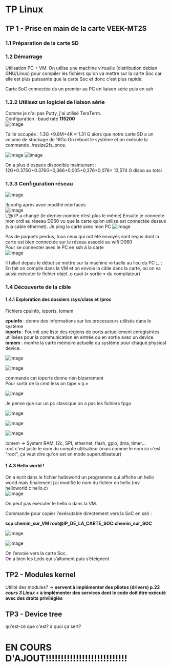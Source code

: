 # TP Linux
## TP 1 - Prise en main de la carte VEEK-MT2S
### 1.1 Préparation de la carte SD
### 1.2 Démarrage
Utilisation PC + VM. On utilise une machine virtuelle (distribution debian GNU/Linux) pour compiler les fichiers qu'on va mettre sur la carte Soc car elle est plus puissante que la carte Soc et donc c'est plus rapide. 

Carte SoC connectée ds un premier au PC en liaison série puis en ssh

### 1.3.2 Utilisez un logiciel de liaison série
Comme je n'ai pas Putty, j'ai utilisé TeraTerm.   
Configuration : baud rate __115200__  
![image](https://github.com/Chatvolant/TP_Linux/assets/143954035/bfb65803-e2da-4550-9039-b0736bede5bd)

Taille occupée : 1.3G +9.8M+4K ≈ 1.31 G alors que notre carte SD a un volume de stockage de 16Go
On reboot le système et on exécute la commande ./resize2fs_once.

![image](https://github.com/Chatvolant/TP_Linux/assets/143954035/8dce3ac6-9a28-4c28-8984-a1b549585502)
![image](https://github.com/Chatvolant/TP_Linux/assets/143954035/56b98a4a-9ba2-409d-995c-08fb28adbde3)
 
On a plus d'espace disponible maintenant : 
12G+0.375G+0.376G+0,366+0,005+0,376+0,076= 13,574 G dispo au total

### 1.3.3 Configuration réseau

![image](https://github.com/Chatvolant/TP_Linux/assets/143954035/e57fc1e1-794d-4523-b833-983f0bd4b478)     

Ifconfig après avoir modifié interfaces   
![image](https://github.com/Chatvolant/TP_Linux/assets/143954035/2e1f974c-8d1b-455a-a929-88c6cb64295b)  
L’@ IP a changé (le dernier nombre n’est plus le même)
Ensuite je connecte mon ordi au réseau D060 vu que la carte qu’on utilise est connectée dessus (via cable ethernet).
Je ping la carte avec mon PC
![image](https://github.com/Chatvolant/TP_Linux/assets/143954035/55d151d3-c1e5-4721-bc58-07bbcfcc3cee)

Pas de paquets perdus, tous ceux qui ont été envoyés sont reçus dont la carte est bien connectée sur le réseau associé au wifi D060     
Pour se connecter avec le PC en ssh à la carte    
![image](https://github.com/Chatvolant/TP_Linux/assets/143954035/0f57757c-e61b-4581-ad5b-9047dfe00aa2)

Il fallait depuis le début se mettre sur la machine virtuelle au lieu du PC ;_ ;
En fait on compile dans la VM et on envoie la cible dans la carte, où on va aussi exécuter le fichier objet .o quoi (« sortie » du compilateur)  

### 1.4 Découverte de la cible
#### 1.4.1 Exploration des dossiers /sys/class et /proc   

Fichiers cpuinfo, ioports, iomem    

__cpuinfo__ : donne des informations sur les processeurs utilisés dans le système  
__ioports__ : Fournit une liste des régions de ports actuellement enregistrées utilisées pour la communication en entrée ou en sortie avec un device.       
__iomem__ : montre la carte mémoire actuelle du système pour chaque physical device.      

![image](https://github.com/Chatvolant/TP_Linux/assets/143954035/3b320c56-1490-46de-8e6b-338a08201723)

![image](https://github.com/Chatvolant/TP_Linux/assets/143954035/34bf9a7c-1242-4f1f-9b15-0497ca491c64)

commande cat ioports donne rien bizarrement   
Pour sortir de la cmd less on tape « q »   

![image](https://github.com/Chatvolant/TP_Linux/assets/143954035/55260616-22ed-4295-8bce-ea9ed3a0ef4a)

Je pense que sur un pc classique on a pas les fichiers fpga    

![image](https://github.com/Chatvolant/TP_Linux/assets/143954035/3c82975f-dbb5-4ad4-bdf6-67a83dc636f2)

![image](https://github.com/Chatvolant/TP_Linux/assets/143954035/9c9ee703-071b-4019-b8d0-a40937abe9e5)

![image](https://github.com/Chatvolant/TP_Linux/assets/143954035/acc545be-1615-46f0-9afd-95c39b884bca)

Iomem -> System RAM, I2c, SPI, ethernet, flash, gpio, dma, timer…    
root c'est juste le nom du compte utilisateur (mais comme le nom ici c'est "root", ça veut dire qu'on est en mode superutilisateur)

#### 1.4.3 Hello world !

On a écrit dans le fichier helloworld un programme qui affiche un hello world mais finalement j’ai modifié le nom du fichier en hello (mv helloworld.c hello.c)   
![image](https://github.com/Chatvolant/TP_Linux/assets/143954035/238016f3-c89b-41b2-b98b-d28248eec782)    

On peut pas exécuter le hello.o dans la VM.

Commande pour copier l'exécutable directement vers la SoC en ssh : 

__scp chemin_sur_VM root@IP_DE_LA_CARTE_SOC:chemin_sur_SOC__

![image](https://github.com/Chatvolant/TP_Linux/assets/143954035/57c3a731-5027-427d-b6ae-945b89b2c62a)

![image](https://github.com/Chatvolant/TP_Linux/assets/143954035/5bf9d94a-1156-4453-9a27-a42931541998)

On l’envoie vers la carte Soc.   
On a bien les Leds qui s’allument puis s’éteignent  

















## TP2 -  Modules kernel
Utilité des modules? -> __servent à implémenter des pilotes (drivers) p.22 *cours 3 Linux* + à implémenter des services dont le code doit être exécuté avec des
droits privilégiés__


## TP3 - Device tree
qu'est-ce que c'est? à quoi ça sert?

# EN COURS D'AJOUT!!!!!!!!!!!!!!!!!!!!!!!!!!!
